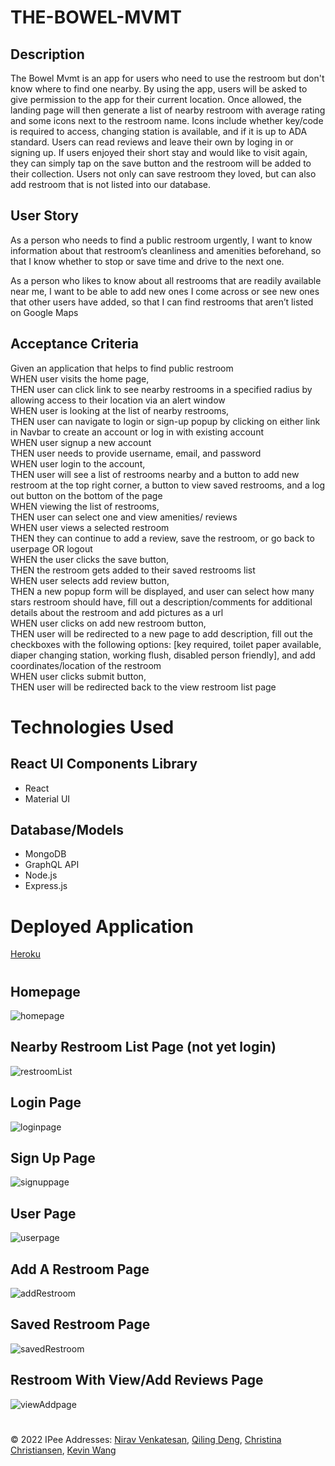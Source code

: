 # THE-BOWEL-MVMT

## Description

The Bowel Mvmt is an app for users who need to use the restroom but don't know where to find one nearby. By using the app, users will be asked to give permission to the app for their current location. Once allowed, the landing page will then generate a list of nearby restroom with average rating and some icons next to the restroom name. Icons include whether key/code is required to access, changing station is available, and if it is up to ADA standard. Users can read reviews and leave their own by loging in or signing up. If users enjoyed their short stay and would like to visit again, they can simply tap on the save button and the restroom will be added to their collection. Users not only can save restroom they loved, but can also add restroom that is not listed into our database.

## User Story

As a person who needs to find a public restroom urgently, I want to know information about that restroom’s cleanliness and amenities beforehand, so that I know whether to stop or save time and drive to the next one.

As a person who likes to know about all restrooms that are readily available near me, I want to be able to add new ones I come across or see new ones that other users have added, so that I can find restrooms that aren’t listed on Google Maps

## Acceptance Criteria

Given an application that helps to find public restroom  
WHEN user visits the home page,  
THEN user can click link to see nearby restrooms in a specified radius by allowing access to their location via an alert window  
WHEN user is looking at the list of nearby restrooms,  
THEN user can navigate to login or sign-up popup by clicking on either link in Navbar to create an account or log in with existing account  
WHEN user signup a new account  
THEN user needs to provide username, email, and password  
WHEN user login to the account,  
THEN user will see a list of restrooms nearby and a button to add new restroom at the top right corner, a button to view saved restrooms, and a log out button on the bottom of the page  
WHEN viewing the list of restrooms,  
THEN user can select one and view amenities/ reviews  
WHEN user views a selected restroom  
THEN they can continue to add a review, save the restroom, or go back to userpage OR logout  
WHEN the user clicks the save button,  
THEN the restroom gets added to their saved restrooms list  
WHEN user selects add review button,  
THEN a new popup form will be displayed, and user can select how many stars restroom should have, fill out a description/comments for additional details about the restroom and add pictures as a url  
WHEN user clicks on add new restroom button,  
THEN user will be redirected to a new page to add description, fill out the checkboxes with the following options: [key required, toilet paper available, diaper changing station, working flush, disabled person friendly], and add coordinates/location of the restroom  
WHEN user clicks submit button,  
THEN user will be redirected back to the view restroom list page

#

# Technologies Used

## React UI Components Library

- React
- Material UI

## Database/Models

- MongoDB
- GraphQL API
- Node.js
- Express.js

#

# Deployed Application

[Heroku](https://the-bowel-mvmt.herokuapp.com/userpage)

#

## Homepage

![homepage](./client/src/images/homepage.png)

## Nearby Restroom List Page (not yet login)

![restroomList](<./client/src/images/restroomList(notLogin).png>)

## Login Page

![loginpage](./client/src/images/loginpage.png)

## Sign Up Page

![signuppage](./client/src/images/signuppage.png)

## User Page

![userpage](./client/src/images/userpage.png)

## Add A Restroom Page

![addRestroom](./client/src/images/addrestroompage.png)

## Saved Restroom Page

![savedRestroom](./client/src/images/savedRestroompage.png)

## Restroom With View/Add Reviews Page

![viewAddpage](./client/src/images/reviewpage.png)

#

© 2022 IPee Addresses: [Nirav Venkatesan](https://github.com/nirav-v), [Qiling Deng](https://github.com/qd9069), [Christina Christiansen](https://github.com/christinaa126), [Kevin Wang](https://github.com/ohdeer31)
